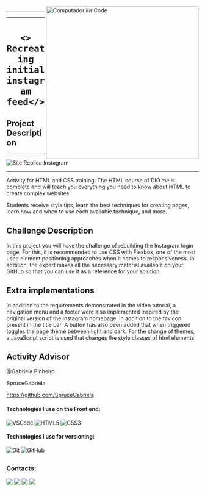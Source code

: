 <img src="https://user-images.githubusercontent.com/98171057/177011197-5763bda7-fe1a-4c03-b782-3b2f6f1f2cea.png" min-width="400px" max-width="400px" width="400px" align="right" alt="Computador iuriCode">
<hr>
<hr>

### <h1 align="center">`<> Recreating initial instagram feed</>` </h1> 

<h2>Project Description</h2>
<hr>

![Site Replica Instagram](./images/)
<hr>
Activity for HTML and CSS training.
The HTML course of DIO.me is complete and will teach you everything you need to know about HTML to create complex websites.

Students receive style tips, learn the best techniques for creating pages, learn how and when to use each available technique, and more.


## Challenge Description
In this project you will have the challenge of rebuilding the Instagram login page. For this, it is recommended to use CSS with Flexbox, one of the most used element positioning approaches when it comes to responsiveness. In addition, the expert makes all the necessary material available on your GitHub so that you can use it as a reference for your solution.

## Extra implementations
In addition to the requirements demonstrated in the video tutorial, a navigation menu and a footer were also implemented inspired by the original version of the Instagram homepage, in addition to the favicon present in the title bar. A button has also been added that when triggered toggles the page theme between light and dark. For the change of themes, a JavaScript script is used that changes the style classes of html elements.

## Activity Advisor
@Gabriela Pinheiro

SpruceGabriela 

https://github.com/SpruceGabriela 

#### Technologies I use on the Front end:
![VSCode](https://img.shields.io/badge/-VSCode-white?style=flat&logo=visualstudiocode&logoColor=007ACC&)
![HTML5](https://img.shields.io/badge/-HTML5-white?style=flat&logo=html5&logoColor=E34F26&)
![CSS3](https://img.shields.io/badge/-CSS3-white?style=flat&logo=css3&logoColor=1572B6&)


#### Technologies I use for versioning:
![Git](https://img.shields.io/badge/-Git-white?style=flat&logo=Git&logoColor=F05032&)
![GitHub](https://img.shields.io/badge/-GitHub-white?style=flat&logo=GitHub&logoColor=181717&)
##


 <h3>Contacts: </p> </3>
      <a href = "mailto:layannepereiraa28@gmail.com"><img src="https://img.shields.io/badge/Gmail-D14836?style=for-the-badge&logo=gmail&logoColor=white" target="_blank"></a>
      <a href="https://www.linkedin.com/in/layane-pereira-84b95a229/" target="_blank"><img src="https://img.shields.io/badge/-LinkedIn-%230077B5?style=for-the-badge&logo=linkedin&logoColor=white" target="_blank"></a>
     <a href="https://api.whatsapp.com/send?phone=5511974100144" target="_blank"><img src="https://img.shields.io/badge/WhatsApp-25D366?style=for-the-badge&logo=whatsapp&logoColor=white" target="_blank"></a> 
     <a href="https://github.com/LayannePereira" target="_blank"><img src="https://img.shields.io/badge/-GitHub-white?style=flat&logo=GitHub&logoColor=181717&" target="_blank"></a> 
     
     
##
 
 
 
</div>